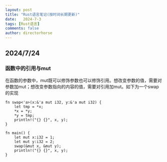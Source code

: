 ```yaml
---
layout: post
title: "Rust语言笔记(按时间长期更新)"
date:   2024-7-3
tags: [Rust语言]
comments: false
author: directorhorse
---
```

## 2024/7/24
### 函数中的引用与mut
在函数的参数中，mut既可以修饰参数也可以修饰引用。想改变参数的值，需要对参数加mut；想改变参数指向的内容的值，需要对引用加mut。如下为一个swap的实现
```
fn swap<'a>(x:&'a mut i32, y:&'a mut i32) {
    let tmp = *x;
    *x = *y;
    *y = tmp;
    println!("{} {}", x, y);
}

fn main() {
    let mut x:i32 = 1;
    let mut y:i32 = 2;
    swap(&mut x, &mut y);
	println!("{} {}", x, y);
}
```
